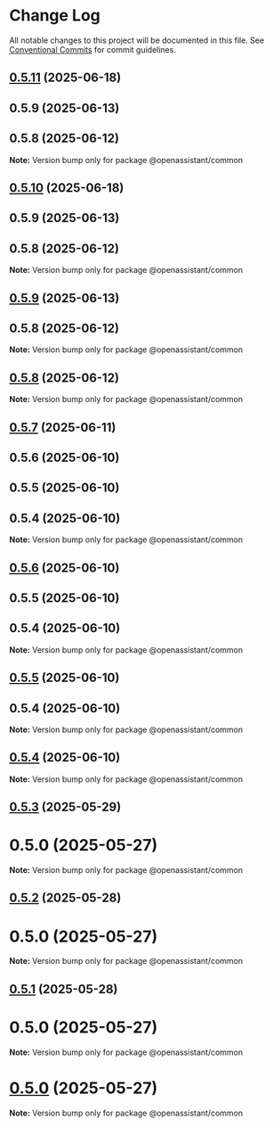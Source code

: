 # Change Log

All notable changes to this project will be documented in this file.
See [Conventional Commits](https://conventionalcommits.org) for commit guidelines.

## [0.5.11](https://github.com/GeoDaCenter/openassistant/compare/@openassistant/common@0.0.5...@openassistant/common@0.5.11) (2025-06-18)

## 0.5.9 (2025-06-13)

## 0.5.8 (2025-06-12)

**Note:** Version bump only for package @openassistant/common

## [0.5.10](https://github.com/GeoDaCenter/openassistant/compare/@openassistant/common@0.0.5...@openassistant/common@0.5.10) (2025-06-18)

## 0.5.9 (2025-06-13)

## 0.5.8 (2025-06-12)

**Note:** Version bump only for package @openassistant/common

## [0.5.9](https://github.com/GeoDaCenter/openassistant/compare/@openassistant/common@0.0.5...@openassistant/common@0.5.9) (2025-06-13)

## 0.5.8 (2025-06-12)

**Note:** Version bump only for package @openassistant/common

## [0.5.8](https://github.com/GeoDaCenter/openassistant/compare/@openassistant/common@0.0.5...@openassistant/common@0.5.8) (2025-06-12)

**Note:** Version bump only for package @openassistant/common

## [0.5.7](https://github.com/GeoDaCenter/openassistant/compare/@openassistant/common@0.0.5...@openassistant/common@0.5.7) (2025-06-11)

## 0.5.6 (2025-06-10)

## 0.5.5 (2025-06-10)

## 0.5.4 (2025-06-10)

**Note:** Version bump only for package @openassistant/common

## [0.5.6](https://github.com/GeoDaCenter/openassistant/compare/@openassistant/common@0.0.5...@openassistant/common@0.5.6) (2025-06-10)

## 0.5.5 (2025-06-10)

## 0.5.4 (2025-06-10)

**Note:** Version bump only for package @openassistant/common

## [0.5.5](https://github.com/GeoDaCenter/openassistant/compare/@openassistant/common@0.0.5...@openassistant/common@0.5.5) (2025-06-10)

## 0.5.4 (2025-06-10)

**Note:** Version bump only for package @openassistant/common

## [0.5.4](https://github.com/GeoDaCenter/openassistant/compare/@openassistant/common@0.0.5...@openassistant/common@0.5.4) (2025-06-10)

**Note:** Version bump only for package @openassistant/common

## [0.5.3](https://github.com/GeoDaCenter/openassistant/compare/@openassistant/common@0.0.5...@openassistant/common@0.5.3) (2025-05-29)

# 0.5.0 (2025-05-27)

**Note:** Version bump only for package @openassistant/common

## [0.5.2](https://github.com/GeoDaCenter/openassistant/compare/@openassistant/common@0.0.5...@openassistant/common@0.5.2) (2025-05-28)

# 0.5.0 (2025-05-27)

**Note:** Version bump only for package @openassistant/common

## [0.5.1](https://github.com/GeoDaCenter/openassistant/compare/@openassistant/common@0.0.5...@openassistant/common@0.5.1) (2025-05-28)

# 0.5.0 (2025-05-27)

**Note:** Version bump only for package @openassistant/common

# [0.5.0](https://github.com/GeoDaCenter/openassistant/compare/@openassistant/common@0.0.5...@openassistant/common@0.5.0) (2025-05-27)

**Note:** Version bump only for package @openassistant/common
